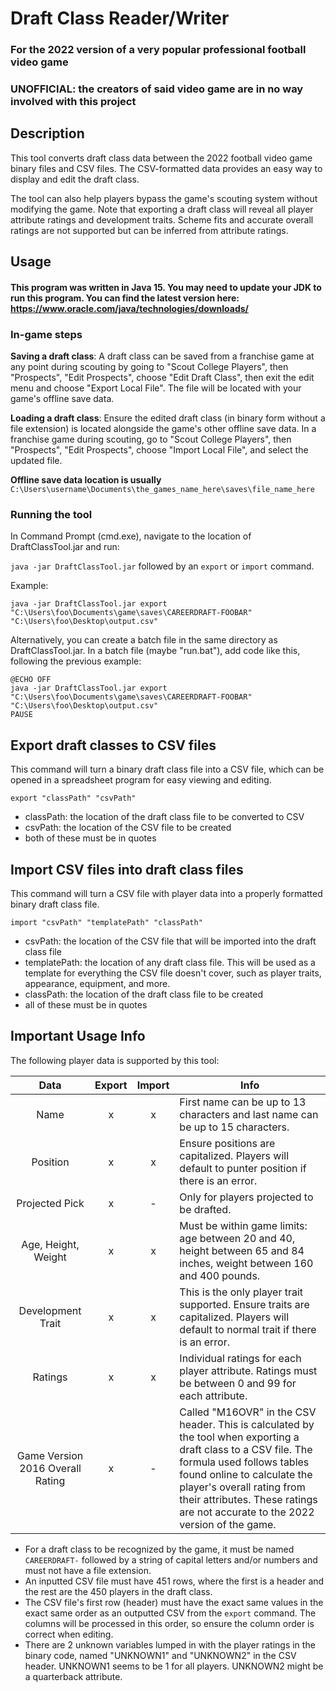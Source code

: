 # Draft Class Reader/Writer
### For the 2022 version of a very popular professional football video game
### UNOFFICIAL: the creators of said video game are in no way involved with this project

## Description

This tool converts draft class data between the 2022 football video game binary files and CSV files.
The CSV-formatted data provides an easy way to display and edit the draft class.

The tool can also help players bypass the game's scouting system without modifying the game. 
Note that exporting a draft class will reveal all player attribute ratings and development traits.
Scheme fits and accurate overall ratings are not supported but can be inferred from attribute ratings.

## Usage
#### This program was written in Java 15. You may need to update your JDK to run this program. You can find the latest version here: https://www.oracle.com/java/technologies/downloads/

### In-game steps

**Saving a draft class**: A draft class can be saved from a franchise game at any point during scouting by going to "Scout College Players", then "Prospects", "Edit Prospects", choose "Edit Draft Class", then exit the edit menu and choose "Export Local File". The file will be located with your game's offline save data.

**Loading a draft class**: Ensure the edited draft class (in binary form without a file extension) is located alongside the game's other offline save data. In a franchise game during scouting, go to "Scout College Players", then "Prospects", "Edit Prospects", choose "Import Local File", and select the updated file.

**Offline save data location is usually** `C:\Users\username\Documents\the_games_name_here\saves\file_name_here`

### Running the tool

In Command Prompt (cmd.exe), navigate to the location of DraftClassTool.jar and run:

`java -jar DraftClassTool.jar` followed by an `export` or `import` command.

Example:
```
java -jar DraftClassTool.jar export "C:\Users\foo\Documents\game\saves\CAREERDRAFT-FOOBAR" "C:\Users\foo\Desktop\output.csv"
```
Alternatively, you can create a batch file in the same directory as DraftClassTool.jar. In a batch file (maybe "run.bat"), add code like this, following the previous example:

```
@ECHO OFF
java -jar DraftClassTool.jar export "C:\Users\foo\Documents\game\saves\CAREERDRAFT-FOOBAR" "C:\Users\foo\Desktop\output.csv"
PAUSE
```

## Export draft classes to CSV files

This command will turn a binary draft class file into a CSV file, which can be opened in a spreadsheet program for easy viewing and editing.

`export "classPath" "csvPath"`

* classPath: the location of the draft class file to be converted to CSV
* csvPath: the location of the CSV file to be created
* both of these must be in quotes

## Import CSV files into draft class files

This command will turn a CSV file with player data into a properly formatted binary draft class file.

`import "csvPath" "templatePath" "classPath"`

* csvPath: the location of the CSV file that will be imported into the draft class file
* templatePath: the location of any draft class file. This will be used as a template for everything the CSV file doesn't cover, such as player traits, appearance, equipment, and more.
* classPath: the location of the draft class file to be created
* all of these must be in quotes

## Important Usage Info
The following player data is supported by this tool:

|Data|Export|Import|Info|
|:---:|:---:|:---:|---|
|Name|x|x|First name can be up to 13 characters and last name can be up to 15 characters.
|Position|x|x|Ensure positions are capitalized. Players will default to punter position if there is an error.|
|Projected Pick|x|-|Only for players projected to be drafted.|
|Age, Height, Weight|x|x|Must be within game limits: age between 20 and 40, height between 65 and 84 inches, weight between 160 and 400 pounds.|
|Development Trait|x|x|This is the only player trait supported. Ensure traits are capitalized. Players will default to normal trait if there is an error.|
|Ratings|x|x|Individual ratings for each player attribute. Ratings must be between 0 and 99 for each attribute.|
|Game Version 2016 Overall Rating|x|-|Called "M16OVR" in the CSV header. This is calculated by the tool when exporting a draft class to a CSV file. The formula used follows tables found online to calculate the player's overall rating from their attributes. These ratings are not accurate to the 2022 version of the game.|

* For a draft class to be recognized by the game, it must be named `CAREERDRAFT-` followed by a string of capital letters and/or numbers and must not have a file extension.
* An inputted CSV file must have 451 rows, where the first is a header and the rest are the 450 players in the draft class.
* The CSV file's first row (header) must have the exact same values in the exact same order as an outputted CSV from the `export` command. The columns will be processed in this order, so ensure the column order is correct when editing.
* There are 2 unknown variables lumped in with the player ratings in the binary code, named "UNKNOWN1" and "UNKNOWN2" in the CSV header. UNKNOWN1 seems to be 1 for all players. UNKNOWN2 might be a quarterback attribute. 
